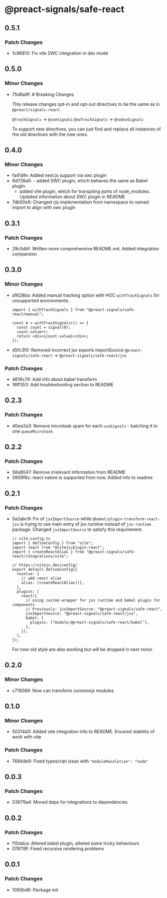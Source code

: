 # @preact-signals/safe-react

## 0.5.1

### Patch Changes

- 1c96810: Fix vite SWC integration in dev mode

## 0.5.0

### Minor Changes

- 75d8a9f: # Breaking Changes

  This release changes opt-in and opt-out directives to be the same as in `@preact/signals-react`.

  `@trackSignals` -> `@useSignals`
  `@noTrackSignals` -> `@noUseSignals`

  To support new directives, you can just find and replace all instances of the old directives with the new ones.

## 0.4.0

### Minor Changes

- fa41dfe: Added next.js support via swc plugin
- 8d728a5: - added SWC plugin, which behaves the same as Babel plugin.
  - added vite plugin, which for transpiling parts of node_modules.
    Updated information about SWC plugin in README
- 7db50e6: Changed cjs implementation from namespace to named import to align with swc plugin

## 0.3.1

### Patch Changes

- 29c5dbf: Written more comprehensive README.md. Added integration comparsion

## 0.3.0

### Minor Changes

- a1628ba: Added manual tracking option with HOC `withTrackSignals` for unsupported environments.

  ```tsx
  import { withTrackSignals } from "@preact-signals/safe-react/manual";

  const A = withTrackSignals(() => {
    const count = signal(0);
    count.value++;
    return <div>{count.value}</div>;
  });
  ```

- d5fc3f0: Removed incorrect jsx exports importSource `@preact-signals/safe-react` -> `@preact-signals/safe-react/jsx`

### Patch Changes

- 4616c74: Add info about babel transform
- 16ff353: Add troubleshooting section to README

## 0.2.3

### Patch Changes

- 40ee2a3: Remove microtask spam for each `useSignals` - batching it to one `queueMicrotask`

## 0.2.2

### Patch Changes

- 58a8047: Remove irrelevant information from README
- 3909f6c: react-native is supported from now. Added info to readme

## 0.2.1

### Patch Changes

- 5a2abc9: Fix of `jsxImportSource` while `@babel/plugin-transform-react-jsx` is trying to use main entry of jsx runtime instead of `jsx-runtime` package.
  Changed `jsxImportSource` to satisfy this requirement.

  ```ts, diff
  // vite.config.ts
  import { defineConfig } from "vite";
  import react from "@vitejs/plugin-react";
  import { createReactAlias } from "@preact-signals/safe-react/integrations/vite";

  // https://vitejs.dev/config/
  export default defineConfig({
    resolve: {
      // add react alias
      alias: [createReactAlias()],
    },
    plugins: [
      react({
        // using custom wrapper for jsx runtime and babel plugin for components
        // Previously: jsxImportSource: "@preact-signals/safe-react",
        jsxImportSource: "@preact-signals/safe-react/jsx",
        babel: {
          plugins: ["module:@preact-signals/safe-react/babel"],
        },
      }),
    ],
  });
  ```

  For now old style are also working but will be dropped in next minor

## 0.2.0

### Minor Changes

- c716069: Now can transform commonjs modules

## 0.1.0

### Minor Changes

- 50214d3: Added vite integration info to README. Enusred stability of work with vite

### Patch Changes

- 7684de9: Fixed typescript issue with `"moduleResolution": "node"`

## 0.0.3

### Patch Changes

- 03679a4: Moved deps for integrations to dependencies

## 0.0.2

### Patch Changes

- f15ddca: Altered babel plugin, altered some tricky behaviours
- 078119f: Fixed recursive rendering problems

## 0.0.1

### Patch Changes

- 1090bd6: Package init
